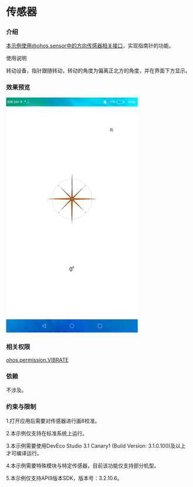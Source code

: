 # 传感器

### 介绍

本示例使用@ohos.sensor中的方向传感器相关接口，实现指南针的功能。

使用说明

转动设备，指针跟随转动，转动的角度为偏离正北方的角度，并在界面下方显示。

### 效果预览

![](./screenshots/device/sensor.png)

### 相关权限

[ohos.permission.VIBRATE](https://gitee.com/openharmony/docs/blob/master/zh-cn/application-dev/security/permission-list.md)

### 依赖

不涉及。

### 约束与限制

1.打开应用后需要对传感器进行画8校准。

2.本示例仅支持在标准系统上运行。

3.本示例需要使用DevEco Studio 3.1 Canary1 (Build Version: 3.1.0.100)及以上才可编译运行。

4.本示例需要特殊模块与特定传感器，目前该功能仅支持部分机型。

5.本示例仅支持API9版本SDK，版本号：3.2.10.6。